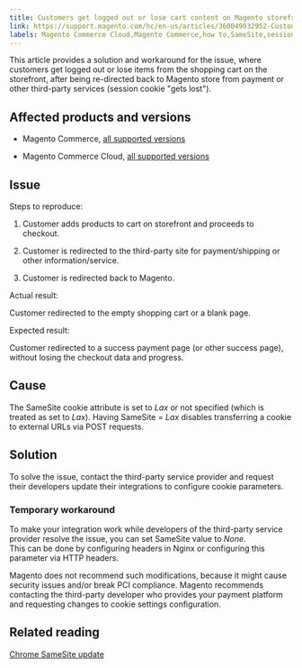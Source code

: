 ```yaml
---
title: Customers get logged out or lose cart content on Magento storefront
link: https://support.magento.com/hc/en-us/articles/360049032952-Customers-get-logged-out-or-lose-cart-content-on-Magento-storefront
labels: Magento Commerce Cloud,Magento Commerce,how to,SameSite,session,cookies,cart,logged out
---
```


This article provides a solution and workaround for the issue, where customers get logged out or lose items from the shopping cart on the storefront, after being re-directed back to Magento store from payment or other third-party services (session cookie "gets lost").

## Affected products and versions

* Magento Commerce, [all supported versions](https://magento.com/sites/default/files/magento-software-lifecycle-policy.pdf)

* Magento Commerce Cloud, [all supported versions](https://magento.com/sites/default/files/magento-software-lifecycle-policy.pdf)

## Issue

Steps to reproduce:

1. Customer adds products to cart on storefront and proceeds to checkout.

1. Customer is redirected to the third-party site for payment/shipping or other information/service.

1. Customer is redirected back to Magento.

Actual result:

Customer redirected to the empty shopping cart or a blank page.

Expected result:

Customer redirected to a success payment page (or other success page), without losing the checkout data and progress.

## Cause

The SameSite cookie attribute is set to *Lax* or not specified (which is treated as set to *Lax*). Having SameSite = *Lax* disables transferring a cookie to external URLs via POST requests.

## Solution

To solve the issue, contact the third-party service provider and request their developers update their integrations to configure cookie parameters.

### Temporary workaround

To make your integration work while developers of the third-party service provider resolve the issue, you can set SameSite value to *None*.   
This can be done by configuring headers in Nginx or configuring this parameter via HTTP headers.

Magento does not recommend such modifications, because it might cause security issues and/or break PCI compliance. Magento recommends contacting the third-party developer who provides your payment platform and requesting changes to cookie settings configuration.

## Related reading

[Chrome SameSite update](https://www.chromestatus.com/feature/5088147346030592)

